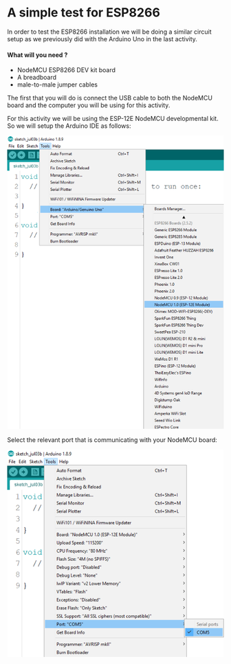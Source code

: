 # A simple test for ESP8266

In order to test the ESP8266 installation we will be doing a similar circuit setup as we previously did with the Arduino Uno in the last activity.  


#### What will you need ?

* NodeMCU ESP8266 DEV kit board 
* A breadboard 
* male-to-male jumper cables

The first that you will do is connect the USB cable to both the NodeMCU board and the computer you will be using for this activity.

 

For this activity we will be using the ESP-12E NodeMCU developmental kit. So we will setup the Arduino IDE as follows:  


![\(randomnerdtutorial.com\)](../../.gitbook/assets/boardsetup.png)

Select the relevant port that is communicating with your NodeMCU board:

![Choosing the port for the NodeMCU \( randomnerdtutorial.com\)](../../.gitbook/assets/nodemcuportsetup.png)





